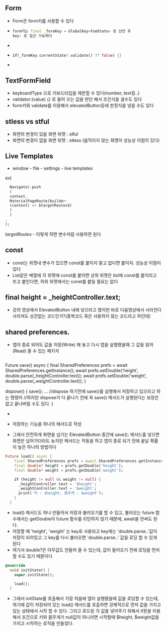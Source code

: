## Form

- Form은 form키를 사용할 수 있다
- ```dart
  form키는 final _formKey = GlobalKey<FomState> 로 선언 후
  key: 로 접근 가능하다

- ```
- ```dart
  if(_formKey.currentState?.validate() ?? false) {}

- ```

## TextFormField

- keyboardType 으로 키보드타입을 제한할 수 있다(number, text등..)
- validator:(value) {} 로 들어 오는 값을 판단 해서 조건식을 걸수도 있다
- form키와 validate를 이용해서 elevatedButton등에 판정식을 넣을 수도 있다

## stless vs stful

- 화면의 변경이 있을 화면 위젯 : stful
- 화면의 변경이 없을 화면 위젯 : stless (움직이지 않는 화명이 성능상 이점이 있다)

## Live Templates

- window - file - settings - live templates

ex)

```dart
  Navigator.push
  (
  context,
  MaterialPageRoute(builder:
  (context) => $targetRoutes$(
  )
  )
,
);

```

$targetRoutes$ - 이렇게 하면 변수처럼 사용하면 된다

## const

- const는 위젯내 변수가 있으면 const를 붙이지 말고
  없다면 붙이자. 성능상 이점이 있다
- List같은 배열에 각 위젯에 const를 붙이면 상위 위젯은 list에 const를 붙이라고 뜨고
  붙인다면, 하위 위젯에서는 const를 붙일 필요는 없다

## final height = _heightController.text;

- 강의 영상에서 ElevatedButton 내에 넣으라고 했지만 바로 다음영상에서 사라진다
  사라져도 상관없는 코드인가?(중복코드 혹은 사용하지 않는 코드라고 하던데)

## shared preferences.

- 앱이 종료 되어도 값을 저장(Write) 해 놓고 다시 앱을 실행했을때 그 값을 읽어(Read) 올 수 있는 패키지
  ```dart

Future save() async {
  final SharedPreferences prefs = await SharedPreferences.getInstance();
  await prefs.setDouble('height', double.parse(_heightController.text));
  await prefs.setDouble('weight', double.parse(_weightController.text));
}

dispose() {
 save();
  ...
 //dispose 하기전에 save()를 실행해서 저장하고 있으라고 하는 명령어
 //하지만 dispose가 다 끝나기 전에 꼭 save() 메서드가 실행된다는 보장은 없고 끝나버릴 수도 있다.
}
- ```
- 저장하는 기능을 하나의 메서드로 작성 
  
- 그래서 안전하게 화면을 넘기는 ElevatedButton 중간에 save(); 메서드를 넣으면 화면은 넘어가더라도
  늦지만 메서드는 작동을 하고 앱이 종료 되기 전에 끝날 확률이 높은 하나의 방법이다

```dart
Future load() async {
    final SharedPreferences prefs = await SharedPreferences.getInstance();
    final double? height = prefs.getDouble('height');
    final double? weight = prefs.getDouble('weight');

    if (height != null && weight != null) {
      _heightController.text = '$height';
      _weightController.text = '$weight';
      print('키 : $height, 몸무게 : $weight');
    }
  }

```
- load() 메서드도 하나 만들어서 저장과 불러오기를 할 수 있고, 불러오는 future 함수에서는 getDouble이 
  future 함수를 리턴하지 않기 때문에, await을 안써도 된다.
- 저장할 때 'height', 'weight' 는 key로 사용되고 key에는 'double.parse..'값이 저장이 되어있고
  그 key를 다시 불러오면 'double.parse..' 값을 로딩 할 수 있게 된다
- 여기서 double?은 아무값도 안들어 올 수 있는데, 값이 들어오기 전에 로딩을 먼저 할 수도 있기 때문이다
  
```dart
@override
  void initState() {
    super.initState();

    load();
  }
```

- 그래서 initState를 호출해서 가장 처음에 앱이 실행됐을때 값을 로딩할 수 있는데, 여기에 값이 저장되어 있는
  load() 메서드를 호출하면 강제적으로 먼저 값을 가지고 있는 상태에서 시작 할 수 있다.
  그리고 로드된 각 값을 넣어주기 위해서 if문을 이용해서 조건으로 
  키와 몸무게가 null값이 아니라면 시작할때 $height, $weight값을 가지고 시작하는 로직을 만들었다.
  


